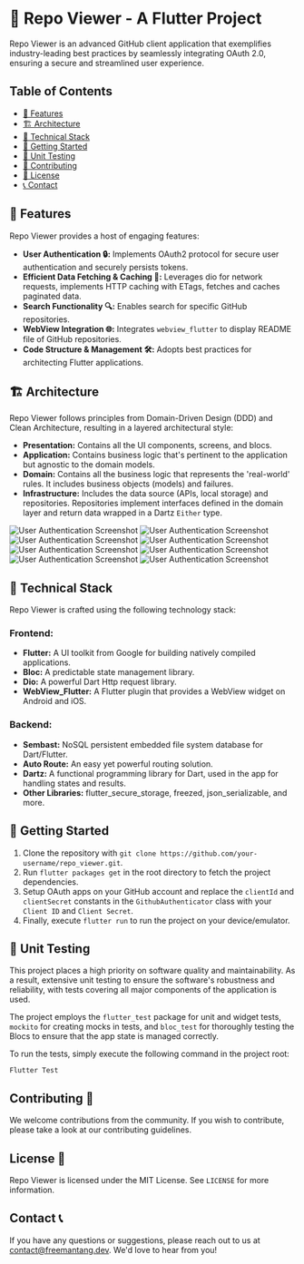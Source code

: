 # 🐙 Repo Viewer - A Flutter Project 

Repo Viewer is an advanced GitHub client application that exemplifies industry-leading best practices by seamlessly integrating OAuth 2.0, ensuring a secure and streamlined user experience.

## Table of Contents

- [🌟 Features](#-features)
- [🏗️ Architecture](#-architecture)
- [🔧 Technical Stack](#-technical-stack)
- [🚀 Getting Started](#-getting-started)
- [🧪  Unit Testing](#-unit-testing)
- [🤝 Contributing](#-contributing)
- [📝 License](#-license)
- [📞 Contact](#-contact)

## 🌟 Features

Repo Viewer provides a host of engaging features:

- **User Authentication 🔒:** Implements OAuth2 protocol for secure user authentication and securely persists tokens.
- **Efficient Data Fetching & Caching 🔄:** Leverages dio for network requests, implements HTTP caching with ETags, fetches and caches paginated data.
- **Search Functionality 🔍:** Enables search for specific GitHub repositories.
- **WebView Integration 🌐:** Integrates `webview_flutter` to display README file of GitHub repositories.
- **Code Structure & Management 🛠️:** Adopts best practices for architecting Flutter applications.

## 🏗️ Architecture

Repo Viewer follows principles from Domain-Driven Design (DDD) and Clean Architecture, resulting in a layered architectural style:

- **Presentation:** Contains all the UI components, screens, and blocs.
- **Application:** Contains business logic that's pertinent to the application but agnostic to the domain models.
- **Domain:** Contains all the business logic that represents the 'real-world' rules. It includes business objects (models) and failures.
- **Infrastructure:** Includes the data source (APIs, local storage) and repositories. Repositories implement interfaces defined in the domain layer and return data wrapped in a Dartz `Either` type.


![User Authentication Screenshot](screenshots/oauth2_1.png)
![User Authentication Screenshot](screenshots/oauth2_2.png)
![User Authentication Screenshot](screenshots/oauth2_3.png)
![User Authentication Screenshot](screenshots/oauth2_4.png)
![User Authentication Screenshot](screenshots/oauth2_5.png)
![User Authentication Screenshot](screenshots/oauth2_6.png)
![User Authentication Screenshot](screenshots/oauth2_7.png)
![User Authentication Screenshot](screenshots/oauth2_8.png)


## 🔧 Technical Stack

Repo Viewer is crafted using the following technology stack:

### Frontend:

- **Flutter:** A UI toolkit from Google for building natively compiled applications.
- **Bloc:** A predictable state management library.
- **Dio:** A powerful Dart Http request library.
- **WebView_Flutter:** A Flutter plugin that provides a WebView widget on Android and iOS.

### Backend:

- **Sembast:** NoSQL persistent embedded file system database for Dart/Flutter.
- **Auto Route:** An easy yet powerful routing solution.
- **Dartz:** A functional programming library for Dart, used in the app for handling states and results.
- **Other Libraries:** flutter_secure_storage, freezed, json_serializable, and more.

## 🚀 Getting Started

1. Clone the repository with `git clone https://github.com/your-username/repo_viewer.git`.
2. Run `flutter packages get` in the root directory to fetch the project dependencies.
3. Setup OAuth apps on your GitHub account and replace the `clientId` and `clientSecret` constants in the `GithubAuthenticator` class with your `Client ID` and `Client Secret`.
4. Finally, execute `flutter run` to run the project on your device/emulator.

## 🧪 Unit Testing

This project places a high priority on software quality and maintainability. As a result, extensive unit testing to ensure the software's robustness and reliability, with tests covering all major components of the application is used.

The project employs the `flutter_test` package for unit and widget tests, `mockito` for creating mocks in tests, and `bloc_test` for thoroughly testing the Blocs to ensure that the app state is managed correctly.

To run the tests, simply execute the following command in the project root:

`Flutter Test`

## Contributing 🤝

We welcome contributions from the community. If you wish to contribute, please take a look at our contributing guidelines.

## License 📄

Repo Viewer is licensed under the MIT License. See `LICENSE` for more information.

## Contact 📞

If you have any questions or suggestions, please reach out to us at <contact@freemantang.dev>. We'd love to hear from you!
